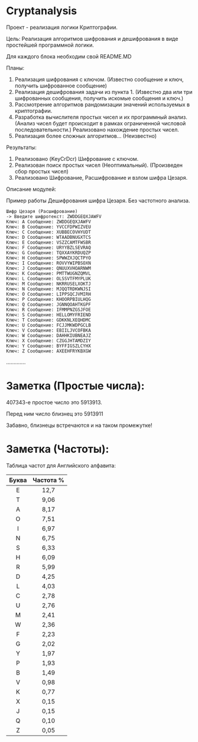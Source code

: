 # Cryptanalysis

Проект - реализация логики Криптографии.

Цель: Реализация алгоритмов шифрования и дешифрования в виде простейшей программной логики.

Для каждого блока необходим свой README.MD

Планы:
1. Реализация шифрования с ключом. (Известно сообщение и ключ, получить шифрованное сообщение)
2. Реализация дешифрования задачи из пункта 1. (Известно два или три шифрованных сообщения, получить искомые сообщения и ключ.)
3. Рассмотрение алгоритмов рандомизации значений используемых в криптографии.
4. Разработка вычислителя простых чисел и их программный анализ. 
(Анализ чисел будет происходит в рамках ограниченной числовой последовательности.)
Реализовано нахождение простых чисел.
5. Реализация более сложных алгоритмов... (Неизвестно)

Результаты:
1. Реализовано (KeyCrDcr) Шифрование с ключом.
2. Реализован поиск простых чисел (Неоптимальный). (Произведен сбор простых чисел)
3. Реализовано Шифрование, Расшифрование и взлом шифра Цезаря.

Описание модулей:

Пример работы Дешифрования шифра Цезаря. Без частотного анализа.

```
Шифр Цезаря (Расшифрование)
-> Введите шифротекст: ZWDDGEQXJAWFV
Ключ: A Сообщение: ZWDDGEQXJAWFV
Ключ: B Сообщение: YVCCFDPWIZVEU
Ключ: C Сообщение: XUBBECOVHYUDT
Ключ: D Сообщение: WTAADBNUGXTCS
Ключ: E Сообщение: VSZZCAMTFWSBR
Ключ: F Сообщение: URYYBZLSEVRAQ
Ключ: G Сообщение: TQXXAYKRDUQZP
Ключ: H Сообщение: SPWWZXJQCTPYO
Ключ: I Сообщение: ROVVYWIPBSOXN
Ключ: J Сообщение: QNUUXVHOARNWM
Ключ: K Сообщение: PMTTWUGNZQMVL
Ключ: L Сообщение: OLSSVTFMYPLUK
Ключ: M Сообщение: NKRRUSELXOKTJ
Ключ: N Сообщение: MJQQTRDKWNJSI
Ключ: O Сообщение: LIPPSQCJVMIRH
Ключ: P Сообщение: KHOORPBIULHQG
Ключ: Q Сообщение: JGNNQOAHTKGPF
Ключ: R Сообщение: IFMMPNZGSJFOE
Ключ: S Сообщение: HELLOMYFRIEND
Ключ: T Сообщение: GDKKNLXEQHDMC
Ключ: U Сообщение: FCJJMKWDPGCLB
Ключ: V Сообщение: EBIILJVCOFBKA
Ключ: W Сообщение: DAHHKIUBNEAJZ
Ключ: X Сообщение: CZGGJHTAMDZIY
Ключ: Y Сообщение: BYFFIGSZLCYHX
Ключ: Z Сообщение: AXEEHFRYKBXGW
```
.............

# Заметка (Простые числа): 
407343-е простое число это 5913913.

Перед ним число близнец это 5913911 

Забавно, близнецы встречаются и на таком промежутке!

# Заметка (Частоты): 
Таблица частот для Английского алфавита:

| Буква | Частота % |
|:-----:|:---------:|
| E     | 12,7 
| T     | 9,06 
| A     | 8,17 
| O     | 7,51 
| I     | 6,97 
| N     | 6,75 
| S     | 6,33 
| H     | 6,09 
| R     | 5,99 
| D     | 4,25 
| L     | 4,03 
| C     | 2,78 
| U     | 2,76	 
| M     | 2,41 
| W     | 2,36 
| F     | 2,23 
| G     | 2,02 
| Y     | 1,97 
| P     | 1,93 
| B     | 1,49 
| V     | 0,98 
| K     | 0,77 
| X     | 0,15 
| J     | 0,15 
| Q     | 0,10 
| Z     | 0,05 